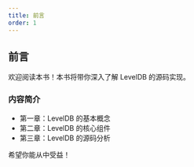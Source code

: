```yaml
---
title: 前言
order: 1
---
```


## 前言

欢迎阅读本书！本书将带你深入了解 LevelDB 的源码实现。

### 内容简介
- 第一章：LevelDB 的基本概念
- 第二章：LevelDB 的核心组件
- 第三章：LevelDB 的源码分析

希望你能从中受益！
